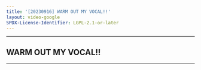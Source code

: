 ```yaml
---
title: '[20230916] WARM OUT MY VOCAL!!'
layout: video-google
SPDX-License-Identifier: LGPL-2.1-or-later
---
```


---

## WARM OUT MY VOCAL!!

<div class="container">
  <video-js id="my-video" class="vjs-fluid vjs-layout-medium" controls preload="auto" poster="/assets/images/20230916.jpg">
    <source src="https://drive.ayampenyet.eu.org/api/raw/?path=/%F0%9F%94%AE%20Unarchive%20Karaoke%20Moona/%5B20230916%5D%20%E3%80%90MoonUtau%E3%80%91WARM%20OUT%20MY%20VOCAL!!%E3%80%90UNARCHIVE%E3%80%91%20%5BMoona%20Hoshinova%20hololive-ID%5D%20(WGuf9EiJAVY).mp4" type="video/mp4"/>
  </video-js>
</div>

---
